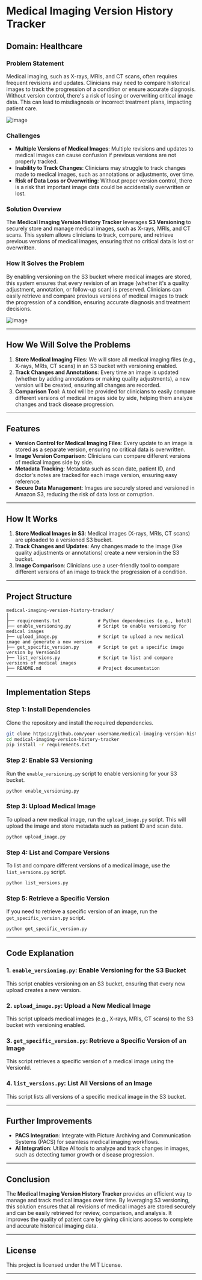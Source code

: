 # **Medical Imaging Version History Tracker**

## **Domain**: Healthcare

### **Problem Statement**
Medical imaging, such as X-rays, MRIs, and CT scans, often requires frequent revisions and updates. Clinicians may need to compare historical images to track the progression of a condition or ensure accurate diagnosis. Without version control, there's a risk of losing or overwriting critical image data. This can lead to misdiagnosis or incorrect treatment plans, impacting patient care.

![image](https://github.com/user-attachments/assets/f3f24d04-52ed-4310-9f73-ee70e7292cc2)

### **Challenges**
- **Multiple Versions of Medical Images**: Multiple revisions and updates to medical images can cause confusion if previous versions are not properly tracked.
- **Inability to Track Changes**: Clinicians may struggle to track changes made to medical images, such as annotations or adjustments, over time.
- **Risk of Data Loss or Overwriting**: Without proper version control, there is a risk that important image data could be accidentally overwritten or lost.

### **Solution Overview**
The **Medical Imaging Version History Tracker** leverages **S3 Versioning** to securely store and manage medical images, such as X-rays, MRIs, and CT scans. This system allows clinicians to track, compare, and retrieve previous versions of medical images, ensuring that no critical data is lost or overwritten.

### **How It Solves the Problem**
By enabling versioning on the S3 bucket where medical images are stored, this system ensures that every revision of an image (whether it's a quality adjustment, annotation, or follow-up scan) is preserved. Clinicians can easily retrieve and compare previous versions of medical images to track the progression of a condition, ensuring accurate diagnosis and treatment decisions.

![image](https://github.com/user-attachments/assets/875e7ae3-134f-43b9-afd9-fb2cd513d306)


---

## **How We Will Solve the Problems**

1. **Store Medical Imaging Files**: We will store all medical imaging files (e.g., X-rays, MRIs, CT scans) in an S3 bucket with versioning enabled.
2. **Track Changes and Annotations**: Every time an image is updated (whether by adding annotations or making quality adjustments), a new version will be created, ensuring all changes are recorded.
3. **Comparison Tool**: A tool will be provided for clinicians to easily compare different versions of medical images side by side, helping them analyze changes and track disease progression.

---

## **Features**
- **Version Control for Medical Imaging Files**: Every update to an image is stored as a separate version, ensuring no critical data is overwritten.
- **Image Version Comparison**: Clinicians can compare different versions of medical images side by side.
- **Metadata Tracking**: Metadata such as scan date, patient ID, and doctor's notes are tracked for each image version, ensuring easy reference.
- **Secure Data Management**: Images are securely stored and versioned in Amazon S3, reducing the risk of data loss or corruption.

---

## **How It Works**
1. **Store Medical Images in S3**: Medical images (X-rays, MRIs, CT scans) are uploaded to a versioned S3 bucket.
2. **Track Changes and Updates**: Any changes made to the image (like quality adjustments or annotations) create a new version in the S3 bucket.
3. **Image Comparison**: Clinicians use a user-friendly tool to compare different versions of an image to track the progression of a condition.

---

## **Project Structure**

```plaintext
medical-imaging-version-history-tracker/
│
├── requirements.txt              # Python dependencies (e.g., boto3)
├── enable_versioning.py          # Script to enable versioning for medical images
├── upload_image.py               # Script to upload a new medical image and generate a new version
├── get_specific_version.py       # Script to get a specific image version by VersionId
├── list_versions.py              # Script to list and compare versions of medical images
├── README.md                     # Project documentation
```

---

## **Implementation Steps**

### **Step 1: Install Dependencies**

Clone the repository and install the required dependencies.

```bash
git clone https://github.com/your-username/medical-imaging-version-history-tracker.git
cd medical-imaging-version-history-tracker
pip install -r requirements.txt
```

### **Step 2: Enable S3 Versioning**

Run the `enable_versioning.py` script to enable versioning for your S3 bucket.

```bash
python enable_versioning.py
```

### **Step 3: Upload Medical Image**

To upload a new medical image, run the `upload_image.py` script. This will upload the image and store metadata such as patient ID and scan date.

```bash
python upload_image.py
```

### **Step 4: List and Compare Versions**

To list and compare different versions of a medical image, use the `list_versions.py` script.

```bash
python list_versions.py
```

### **Step 5: Retrieve a Specific Version**

If you need to retrieve a specific version of an image, run the `get_specific_version.py` script.

```bash
python get_specific_version.py
```

---

## **Code Explanation**

### **1. `enable_versioning.py`**: Enable Versioning for the S3 Bucket

This script enables versioning on an S3 bucket, ensuring that every new upload creates a new version.


### **2. `upload_image.py`**: Upload a New Medical Image

This script uploads medical images (e.g., X-rays, MRIs, CT scans) to the S3 bucket with versioning enabled.


### **3. `get_specific_version.py`**: Retrieve a Specific Version of an Image

This script retrieves a specific version of a medical image using the VersionId.


### **4. `list_versions.py`**: List All Versions of an Image

This script lists all versions of a specific medical image in the S3 bucket.

---

## **Further Improvements**
- **PACS Integration**: Integrate with Picture Archiving and Communication Systems (PACS) for seamless medical imaging workflows.
- **AI Integration**: Utilize AI tools to analyze and track changes in images, such as detecting tumor growth or disease progression.

---

## **Conclusion**
The **Medical Imaging Version History Tracker** provides an efficient way to manage and track medical images over time. By leveraging S3 versioning, this solution ensures that all revisions of medical images are stored securely and can be easily retrieved for review, comparison, and analysis. It improves the quality of patient care by giving clinicians access to complete and accurate historical imaging data.

---

## **License**

This project is licensed under the MIT License.

---

